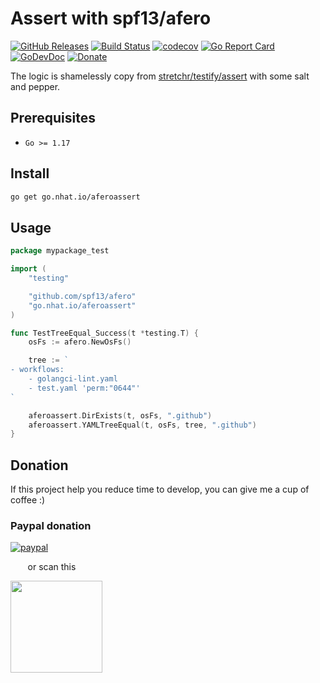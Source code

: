 # Assert with spf13/afero

[![GitHub Releases](https://img.shields.io/github/v/release/nhatthm/aferoassert)](https://github.com/nhatthm/aferoassert/releases/latest)
[![Build Status](https://github.com/nhatthm/aferoassert/actions/workflows/test.yaml/badge.svg)](https://github.com/nhatthm/aferoassert/actions/workflows/test.yaml)
[![codecov](https://codecov.io/gh/nhatthm/aferoassert/branch/master/graph/badge.svg?token=eTdAgDE2vR)](https://codecov.io/gh/nhatthm/aferoassert)
[![Go Report Card](https://goreportcard.com/badge/go.nhat.io/aferoassert)](https://goreportcard.com/report/go.nhat.io/aferoassert)
[![GoDevDoc](https://img.shields.io/badge/dev-doc-00ADD8?logo=go)](https://pkg.go.dev/go.nhat.io/aferoassert)
[![Donate](https://img.shields.io/badge/Donate-PayPal-green.svg)](https://www.paypal.com/donate/?hosted_button_id=PJZSGJN57TDJY)

The logic is shamelessly copy from [stretchr/testify/assert](https://github.com/stretchr/testify/tree/master/assert)
with some salt and pepper.

## Prerequisites

- `Go >= 1.17`

## Install

```bash
go get go.nhat.io/aferoassert
```

## Usage

```go
package mypackage_test

import (
	"testing"

	"github.com/spf13/afero"
	"go.nhat.io/aferoassert"
)

func TestTreeEqual_Success(t *testing.T) {
	osFs := afero.NewOsFs()

	tree := `
- workflows:
    - golangci-lint.yaml
    - test.yaml 'perm:"0644"'
`

	aferoassert.DirExists(t, osFs, ".github")
	aferoassert.YAMLTreeEqual(t, osFs, tree, ".github")
}
```

## Donation

If this project help you reduce time to develop, you can give me a cup of coffee :)

### Paypal donation

[![paypal](https://www.paypalobjects.com/en_US/i/btn/btn_donateCC_LG.gif)](https://www.paypal.com/donate/?hosted_button_id=PJZSGJN57TDJY)

&nbsp;&nbsp;&nbsp;&nbsp;&nbsp;&nbsp;&nbsp;or scan this

<img src="https://user-images.githubusercontent.com/1154587/113494222-ad8cb200-94e6-11eb-9ef3-eb883ada222a.png" width="147px" />
